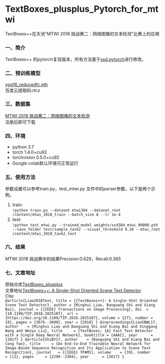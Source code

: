 # TextBoxes_plusplus_Pytorch_for_mtwi
  TextBoxes++在天池"MTWI 2018 挑战赛二：网络图像的文本检测"比赛上的应用
### 一、简介  
  TextBoxes++ 的pytorch复现版本，所有方法基于[ssd.pytorch](https://github.com/amdegroot/ssd.pytorch)进行修改。  <br>
### 二、预训练模型  
  [vgg16_reducedfc.pth](https://pan.baidu.com/s/1JAaKKiQ6laR0MwdgWKhpgg)    <br>
  百度云提取码:rtcz
### 三、数据集
  [MTWI 2018 挑战赛二：网络图像的文本检测](https://tianchi.aliyun.com/competition/entrance/231685/information)<br>
  注册后即可下载
### 四、环境
 * python 3.7  <br>
 * torch                1.4.0+cu92  <br>
 * torchvision          0.5.0+cu92  <br>
 * Google colab默认环境可正常运行  <br>
### 五、使用方法
 参数设置可以参考train.py，test_mtwi.py 文件中的parser参数，以下是两个示例。
 1. train:  <br>
 ``!python train.py --dataset mtwi384 --dataset_root /content/mtwi_2018_train --batch_size 8 --lr 1e-4``  <br>
 2. test:   <br>
 ``!python test_mtwi.py --trained_model weights/ssd384_mtwi_90000.pth --save_folder test/sample_task2 --visual_threshold 0.18 --mtwi_root /content/mtwi_2018_task2_test``<br>
### 六、结果
  MTWI 2018 挑战赛中的结果Precision:0.629，Recall:0.365  <br>
### 七、文章地址
  原始仓库[TextBoxes_plusplus](https://github.com/MhLiao/TextBoxes_plusplus)<br>
  文章地址[TextBoxes++: A Single-Shot Oriented Scene Text Detector](https://arxiv.org/abs/1801.02765)<br>
  Cite:<br>
  `` @article{Liao2018Text,
  title = {{TextBoxes++}: A Single-Shot Oriented Scene Text Detector},
  author = {Minghui Liao, Baoguang Shi and Xiang Bai},
  journal = {{IEEE} Transactions on Image Processing},
  doi  = {10.1109/TIP.2018.2825107},
  url = {https://doi.org/10.1109/TIP.2018.2825107},
  volume = {27},
  number = {8},
  pages = {3676--3690},
  year = {2018}
}
@inproceedings{LiaoSBWL17,
  author    = {Minghui Liao and
               Baoguang Shi and
               Xiang Bai and
               Xinggang Wang and
               Wenyu Liu},
  title     = {TextBoxes: {A} Fast Text Detector with a Single Deep Neural Network},
  booktitle = {AAAI},
  year      = {2017}
}
@article{ShiBY17,
  author    = {Baoguang Shi and
               Xiang Bai and
               Cong Yao},
  title     = {An End-to-End Trainable Neural Network for Image-Based Sequence Recognition
               and Its Application to Scene Text Recognition},
  journal   = {{IEEE} TPAMI},
  volume    = {39},
  number    = {11},
  pages     = {2298--2304},
  year      = {2017}
} ``
